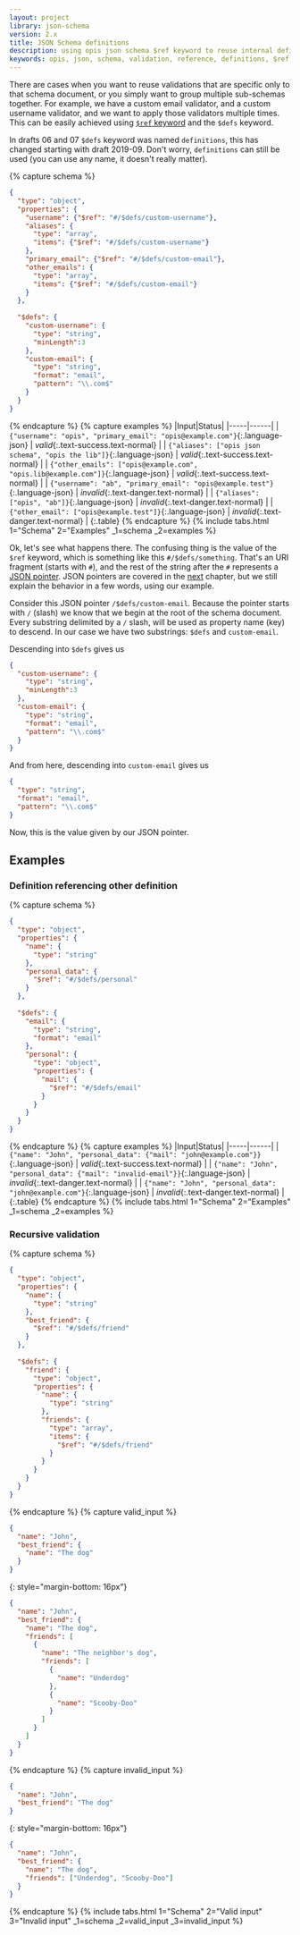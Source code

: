 ```yaml
---
layout: project
library: json-schema
version: 2.x
title: JSON Schema definitions
description: using opis json schema $ref keyword to reuse internal definitions 
keywords: opis, json, schema, validation, reference, definitions, $ref, $defs
---
```


There are cases when you want to reuse validations that are specific only to
that schema document, or you simply want to group multiple sub-schemas together. 
For example, we have a custom email validator, and
a custom username validator, and we want to apply those validators multiple
times.
This can be easily achieved using [`$ref` keyword](references.html#ref)
and the `$defs` keyword. 

In drafts 06 and 07 `$defs` keyword was named `definitions`, this has changed starting with draft 2019-09.
Don't worry, `definitions` can still be used (you can use any name, it doesn't really matter).

{% capture schema %}
```json
{
  "type": "object",
  "properties": {
    "username": {"$ref": "#/$defs/custom-username"},
    "aliases": {
      "type": "array",
      "items": {"$ref": "#/$defs/custom-username"}
    },
    "primary_email": {"$ref": "#/$defs/custom-email"},
    "other_emails": {
      "type": "array",
      "items": {"$ref": "#/$defs/custom-email"}
    }
  },
  
  "$defs": {
    "custom-username": {
      "type": "string",
      "minLength":3
    },
    "custom-email": {
      "type": "string",
      "format": "email",
      "pattern": "\\.com$"
    }
  }
}
```  
{% endcapture %}
{% capture examples %}
|Input|Status|
|-----|------|
| `{"username": "opis", "primary_email": "opis@example.com"}`{:.language-json} | *valid*{:.text-success.text-normal} |
| `{"aliases": ["opis json schema", "opis the lib"]}`{:.language-json} | *valid*{:.text-success.text-normal} |
| `{"other_emails": ["opis@example.com", "opis.lib@example.com"]}`{:.language-json} | *valid*{:.text-success.text-normal} |
| `{"username": "ab", "primary_email": "opis@example.test"}`{:.language-json} | *invalid*{:.text-danger.text-normal} |
| `{"aliases": ["opis", "ab"]}`{:.language-json} | *invalid*{:.text-danger.text-normal} |
| `{"other_email": ["opis@example.test"]}`{:.language-json} | *invalid*{:.text-danger.text-normal} |
{:.table}
{% endcapture %}
{% include tabs.html 1="Schema" 2="Examples" _1=schema _2=examples %}


Ok, let's see what happens there. The confusing thing is the value of the
`$ref` keyword, which is something like this `#/$defs/something`.
That's an URI fragment (starts with `#`), and the rest of the string after
the `#` represents a [JSON pointer](pointers.html). JSON pointers are
covered in the [next](pointers.html) chapter, but we still explain
 the behavior in a few words, using our example.

Consider this JSON pointer `/$defs/custom-email`. Because the
pointer starts with `/` (slash) we know that we begin at the root of
the schema document. Every substring delimited by a `/` slash, will
be used as property name (key) to descend. In our case we have two
substrings: `$defs` and `custom-email`. 

Descending into `$defs` gives us

```json
{
  "custom-username": {
    "type": "string",
    "minLength":3
  },
  "custom-email": {
    "type": "string",
    "format": "email",
    "pattern": "\\.com$"
  }
}
```

And from here, descending into `custom-email` gives us

```json
{
  "type": "string",
  "format": "email",
  "pattern": "\\.com$"
}
```

Now, this is the value given by our JSON pointer.

## Examples

### Definition referencing other definition

{% capture schema %}
```json
{
  "type": "object",
  "properties": {
    "name": {
      "type": "string"
    },
    "personal_data": {
      "$ref": "#/$defs/personal"
    }
  },
   
  "$defs": {
    "email": {
      "type": "string",
      "format": "email"    
    },
    "personal": {
      "type": "object",
      "properties": {
        "mail": {
          "$ref": "#/$defs/email"
        }
      }
    }
  }
}
```
{% endcapture %}
{% capture examples %}
|Input|Status|
|-----|------|
| `{"name": "John", "personal_data": {"mail": "john@example.com"}}`{:.language-json} | *valid*{:.text-success.text-normal} |
| `{"name": "John", "personal_data": {"mail": "invalid-email"}}`{:.language-json} | *invalid*{:.text-danger.text-normal} |
| `{"name": "John", "personal_data": "john@example.com"}`{:.language-json} | *invalid*{:.text-danger.text-normal} |
{:.table}
{% endcapture %}
{% include tabs.html 1="Schema" 2="Examples" _1=schema _2=examples %}

### Recursive validation

{% capture schema %}
```json
{
  "type": "object",
  "properties": {
    "name": {
      "type": "string"
    },
    "best_friend": {
      "$ref": "#/$defs/friend"
    }
  },
  
  "$defs": {
    "friend": {
      "type": "object",
      "properties": {
        "name": {
          "type": "string"
        },
        "friends": {
          "type": "array",
          "items": {
            "$ref": "#/$defs/friend"
          }
        }
      }
    }
  }
}
```
{% endcapture %}
{% capture valid_input %}
```json
{
  "name": "John",
  "best_friend": {
    "name": "The dog"
  }
}
```
{: style="margin-bottom: 16px"}
```json
{
  "name": "John",
  "best_friend": {
    "name": "The dog",
    "friends": [
      {
        "name": "The neighbor's dog",
        "friends": [
          {
            "name": "Underdog"
          },
          {
            "name": "Scooby-Doo"
          }
        ]
      }
    ]
  }
}
```
{% endcapture %}
{% capture invalid_input %}
```json
{
  "name": "John",
  "best_friend": "The dog"
}
```
{: style="margin-bottom: 16px"}

```json
{
  "name": "John",
  "best_friend": {
    "name": "The dog",
    "friends": ["Underdog", "Scooby-Doo"]
  }
}
```
{% endcapture %}
{% include tabs.html 1="Schema" 2="Valid input" 3="Invalid input" _1=schema _2=valid_input _3=invalid_input %}


